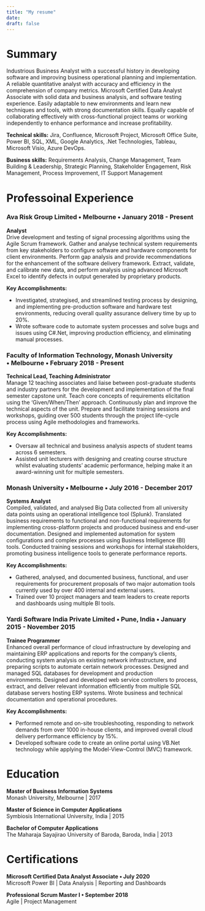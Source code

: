 ```yaml
---
title: "My resume"
date: 
draft: false
---
```


# Summary

Industrious Business Analyst with a successful history in developing software and improving business operational planning and implementation. A reliable quantitative analyst with accuracy and efficiency in the comprehension of company metrics. Microsoft Certified Data Analyst Associate with solid data and business analysis, and software testing experience. Easily adaptable to new environments and learn new techniques and tools, with strong documentation skills. Equally capable of collaborating effectively with cross-functional project teams or working independently to enhance performance and increase profitability.

**Technical skills:** Jira, Confluence, Microsoft Project, Microsoft Office Suite, Power BI, SQL, XML, Google Analytics, .Net Technologies, Tableau, Microsoft Visio, Azure DevOps.

**Business skills:** Requirements Analysis, Change Management, Team Building & Leadership, Strategic Planning, Stakeholder Engagement, Risk Management, Process Improvement, IT Support Management    
  

# Professoinal Experience

### Ava Risk Group Limited • Melbourne • January 2018 - Present
**Analyst**  
Drive development and testing of signal processing algorithms using the Agile Scrum framework. Gather and analyse technical system requirements from key stakeholders to configure software and hardware components for client environments. Perform gap analysis and provide recommendations for the enhancement of the software delivery framework.  Extract, validate, and calibrate new data, and perform analysis using advanced Microsoft Excel to identify defects in output generated by proprietary products. 

**Key Accomplishments:**  
- Investigated, strategised, and streamlined testing process by designing, and implementing pre-production software and hardware test environments, reducing overall quality assurance delivery time by up to 20%.
- Wrote software code to automate system processes and solve bugs and issues using C#.Net, improving production efficiency, and eliminating manual processes.

### Faculty of Information Technology, Monash University • Melbourne • February 2018 - Present
**Technical Lead, Teaching Administrator**  
Manage 12 teaching associates and liaise between post-graduate students and industry partners for the development and implementation of the final semester capstone unit. Teach core concepts of requirements elicitation using the ‘Given/When/Then’ approach. Continuously plan and improve the technical aspects of the unit. Prepare and facilitate training sessions and workshops, guiding over 500 students through the project life-cycle process using Agile methodologies and frameworks. 

**Key Accomplishments:**  
- Oversaw all technical and business analysis aspects of student teams across 6 semesters.
- Assisted unit lecturers with designing and creating course structure whilst evaluating students’ academic performance, helping make it an award-winning unit for multiple semesters.

### Monash University • Melbourne • July 2016 - December 2017
**Systems Analyst**  
Compiled, validated, and analysed Big Data collected from all university data points using an operational intelligence tool (Splunk). Translated business requirements to functional and non-functional requirements for implementing cross-platform projects and produced business and end-user documentation. Designed and implemented automation for system configurations and complex processes using Business Intelligence (BI) tools. Conducted training sessions and workshops for internal stakeholders, promoting business intelligence tools to generate performance reports. 

**Key Accomplishments:**  
- Gathered, analysed, and documented business, functional, and user requirements for procurement proposals of two major automation tools currently used by over 400 internal and external users. 
- Trained over 10 project managers and team leaders to create reports and dashboards using multiple BI tools. 

### Yardi Software India Private Limited • Pune, India • January 2015 - November 2015
**Trainee Programmer**  
Enhanced overall performance of cloud infrastructure by developing and maintaining ERP applications and reports for the company’s clients, conducting system analysis on existing network infrastructure, and preparing scripts to automate certain network processes. Designed and managed SQL databases for development and production environments. Designed and developed web service controllers to process, extract, and deliver relevant information efficiently from multiple SQL database servers hosting ERP systems. Wrote business and technical documentation and operational procedures.

**Key Accomplishments:**  
- Performed remote and on-site troubleshooting, responding to network demands from over 1000 in-house clients, and improved overall cloud delivery performance efficiency by 15%.
- Developed software code to create an online portal using VB.Net technology while applying the Model-View-Control (MVC) framework.  
  

# Education

**Master of Business Information Systems**  
Monash University, Melbourne | 2017  

**Master of Science in Computer Applications**  
Symbiosis International University, India | 2015  

**Bachelor of Computer Applications**  
The Maharaja Sayajirao University of Baroda, Baroda, India | 2013  
  

# Certifications

**Microsoft Certified Data Analyst Associate • July 2020**  
Microsoft Power BI | Data Analysis | Reporting and Dashboards  

**Professional Scrum Master I • September 2018**  
Agile | Project Management  






